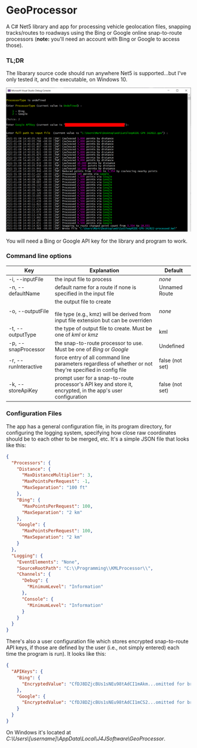 # GeoProcessor
A C# Net5 library and app for processing vehicle geolocation files,
snapping tracks/routes to roadways using the Bing or Google online
snap-to-route processors (**note:** you'll need an account with Bing or Google to
access those).

### TL;DR
The libarary source code should run anywhere Net5 is supported...but 
I've only tested it, and the executable, on Windows 10.

![tl;dr console image](docs/assets/tldr-console.png)

You will need a Bing or Google API key for the library and program to
work.

### Command line options
|Key|Explanation|Default|
|-------|---------------|-----------|
|-i, --inputFile|the input file to process|*none*|
|-n, --defaultName|default name for a route if none is specified in the input file|Unnamed Route|
|-o, --outputFile|the output file to create<br/><br/>file type (e.g., kmz) will be derived from input file extension but can be overriden|*none*|
|-t, --outputType|the type of output file to create. Must be one of *kml* or *kmz*| kml|
|-p, --snapProcessor|the snap-to-route processor to use. Must be one of *Bing* or *Google*| Undefined |
|-r, --runInteractive|force entry of all command line parameters regardless of whether or not they're specified in config file| false (not set)|
|-k, --storeApiKey|prompt user for a snap-to-route processor's API key and store it, encrypted, in the app's user configuration| false (not set)|

### Configuration Files
The app has a general configuration file, in its program directory, for
configuring the logging system, specifying how close raw coordinates should
be to each other to be merged, etc. It's a simple JSON file that looks
like this:
```json
{
  "Processors": {
    "Distance": {
      "MaxDistanceMultiplier": 3,
      "MaxPointsPerRequest": -1,
      "MaxSeparation": "100 ft"
    },
    "Bing": {
      "MaxPointsPerRequest": 100,
      "MaxSeparation": "2 km"
    },
    "Google": {
      "MaxPointsPerRequest": 100,
      "MaxSeparation": "2 km"
    }
  },
  "Logging": {
    "EventElements": "None",
    "SourceRootPath": "C:\\Programming\\KMLProcessor\\",
    "Channels": {
      "Debug": {
        "MinimumLevel": "Information"
      },
      "Console": {
        "MinimumLevel": "Information"
      }
    }
  }
}
```
There's also a user configuration file which stores encrypted snap-to-route
API keys, if those are defined by the user (i.e., not simply entered) 
each time the program is run). It looks like this:
```json
{
  "APIKeys": {
    "Bing": {
      "EncryptedValue": "CfDJ8DZjcBUs1sNEu98tAdCI1mAkm...omitted for brevity"
    },
    "Google": {
      "EncryptedValue": "CfDJ8DZjcBUs1sNEu98tAdCI1mCS2...omitted for brevity"
    }
  }
}
```
On Windows it's located at <br/>
*C:\Users\\[username]\AppData\Local\J4JSoftware\GeoProcessor*.




